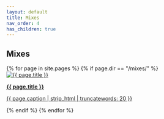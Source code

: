 ```yaml
---
layout: default
title: Mixes
nav_order: 4
has_children: true
---
```


## Mixes

<div class="card-container">
  {% for page in site.pages %}
    {% if page.dir == "/mixes/" %}
      <a href="{{ page.url | relative_url }}" class="card-link">
        <div class="card">
          <img src="{{ page.image }}" alt="{{ page.title }}">
          <div class="card-content">
            <p><b>{{ page.title }}</b></p>
            <p>{{ page.caption | strip_html | truncatewords: 20 }}</p>
          </div>
        </div>
      </a>
    {% endif %}
  {% endfor %}
</div>